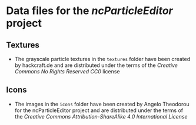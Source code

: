 # Data files for the *ncParticleEditor* project

## Textures

- The grayscale particle textures in the `textures` folder have been created by hackcraft.de and are distributed under the terms of the *Creative Commons No Rights Reserved CC0* license

## Icons

- The images in the `icons` folder have been created by Angelo Theodorou for the ncParticleEditor project and are distributed under the terms of the *Creative Commons Attribution-ShareAlike 4.0 International License*
